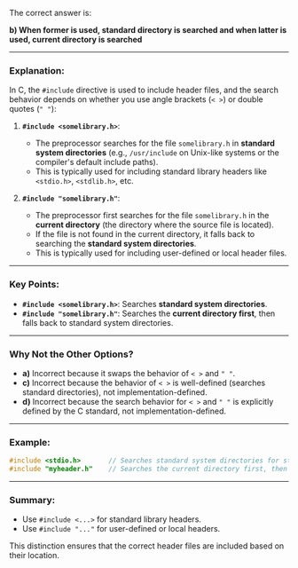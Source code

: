 The correct answer is:

**b) When former is used, standard directory is searched and when latter is used, current directory is searched**

---

### **Explanation:**

In C, the `#include` directive is used to include header files, and the search behavior depends on whether you use angle brackets (`< >`) or double quotes (`" "`):

1. **`#include <somelibrary.h>`**:
   - The preprocessor searches for the file `somelibrary.h` in **standard system directories** (e.g., `/usr/include` on Unix-like systems or the compiler's default include paths).
   - This is typically used for including standard library headers like `<stdio.h>`, `<stdlib.h>`, etc.

2. **`#include "somelibrary.h"`**:
   - The preprocessor first searches for the file `somelibrary.h` in the **current directory** (the directory where the source file is located).
   - If the file is not found in the current directory, it falls back to searching the **standard system directories**.
   - This is typically used for including user-defined or local header files.

---

### **Key Points:**
- **`#include <somelibrary.h>`**: Searches **standard system directories**.
- **`#include "somelibrary.h"`**: Searches the **current directory first**, then falls back to standard system directories.

---

### **Why Not the Other Options?**
- **a)** Incorrect because it swaps the behavior of `< >` and `" "`.
- **c)** Incorrect because the behavior of `< >` is well-defined (searches standard directories), not implementation-defined.
- **d)** Incorrect because the search behavior for `< >` and `" "` is explicitly defined by the C standard, not implementation-defined.

---

### **Example:**
```c
#include <stdio.h>       // Searches standard system directories for stdio.h
#include "myheader.h"    // Searches the current directory first, then standard directories
```

---

### **Summary:**
- Use `#include <...>` for standard library headers.
- Use `#include "..."` for user-defined or local headers. 

This distinction ensures that the correct header files are included based on their location.
